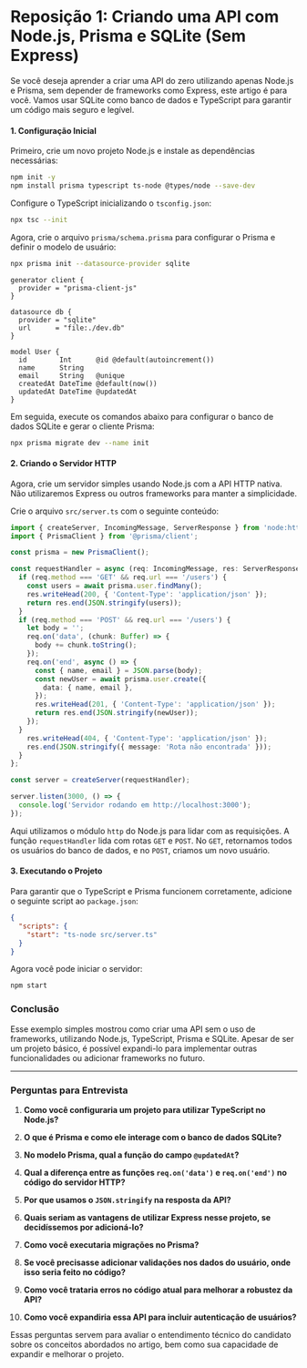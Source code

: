 # Reposição 1: Criando uma API com Node.js, Prisma e SQLite (Sem Express)

Se você deseja aprender a criar uma API do zero utilizando apenas Node.js e Prisma, sem depender de frameworks como Express, este artigo é para você. Vamos usar SQLite como banco de dados e TypeScript para garantir um código mais seguro e legível.

#### 1. Configuração Inicial

Primeiro, crie um novo projeto Node.js e instale as dependências necessárias:

```bash
npm init -y
npm install prisma typescript ts-node @types/node --save-dev
```

Configure o TypeScript inicializando o `tsconfig.json`:

```bash
npx tsc --init
```

Agora, crie o arquivo `prisma/schema.prisma` para configurar o Prisma e definir o modelo de usuário:

```bash
npx prisma init --datasource-provider sqlite
```

```prisma
generator client {
  provider = "prisma-client-js"
}

datasource db {
  provider = "sqlite"
  url      = "file:./dev.db"
}

model User {
  id        Int      @id @default(autoincrement())
  name      String
  email     String   @unique
  createdAt DateTime @default(now())
  updatedAt DateTime @updatedAt
}
```

Em seguida, execute os comandos abaixo para configurar o banco de dados SQLite e gerar o cliente Prisma:

```bash
npx prisma migrate dev --name init
```

#### 2. Criando o Servidor HTTP

Agora, crie um servidor simples usando Node.js com a API HTTP nativa. Não utilizaremos Express ou outros frameworks para manter a simplicidade.

Crie o arquivo `src/server.ts` com o seguinte conteúdo:

```ts
import { createServer, IncomingMessage, ServerResponse } from 'node:http';
import { PrismaClient } from '@prisma/client';

const prisma = new PrismaClient();

const requestHandler = async (req: IncomingMessage, res: ServerResponse) => {
  if (req.method === 'GET' && req.url === '/users') {
    const users = await prisma.user.findMany();
    res.writeHead(200, { 'Content-Type': 'application/json' });
    return res.end(JSON.stringify(users));
  } 
  if (req.method === 'POST' && req.url === '/users') {
    let body = '';
    req.on('data', (chunk: Buffer) => {
      body += chunk.toString();
    });
    req.on('end', async () => {
      const { name, email } = JSON.parse(body);
      const newUser = await prisma.user.create({
        data: { name, email },
      });
      res.writeHead(201, { 'Content-Type': 'application/json' });
      return res.end(JSON.stringify(newUser));
    });
  } 
    res.writeHead(404, { 'Content-Type': 'application/json' });
    res.end(JSON.stringify({ message: 'Rota não encontrada' }));
  }
};

const server = createServer(requestHandler);

server.listen(3000, () => {
  console.log('Servidor rodando em http://localhost:3000');
});
```

Aqui utilizamos o módulo `http` do Node.js para lidar com as requisições. A função `requestHandler` lida com rotas `GET` e `POST`. No `GET`, retornamos todos os usuários do banco de dados, e no `POST`, criamos um novo usuário.

#### 3. Executando o Projeto

Para garantir que o TypeScript e Prisma funcionem corretamente, adicione o seguinte script ao `package.json`:

```json
{
  "scripts": {
    "start": "ts-node src/server.ts"
  }
}
```

Agora você pode iniciar o servidor:

```bash
npm start
```

### Conclusão

Esse exemplo simples mostrou como criar uma API sem o uso de frameworks, utilizando Node.js, TypeScript, Prisma e SQLite. Apesar de ser um projeto básico, é possível expandi-lo para implementar outras funcionalidades ou adicionar frameworks no futuro.

---

### Perguntas para Entrevista

1. **Como você configuraria um projeto para utilizar TypeScript no Node.js?**  

2. **O que é Prisma e como ele interage com o banco de dados SQLite?**  

3. **No modelo Prisma, qual a função do campo `@updatedAt`?**  

4. **Qual a diferença entre as funções `req.on('data')` e `req.on('end')` no código do servidor HTTP?**  

5. **Por que usamos o `JSON.stringify` na resposta da API?**  

6. **Quais seriam as vantagens de utilizar Express nesse projeto, se decidíssemos por adicioná-lo?**  

7. **Como você executaria migrações no Prisma?**  

8. **Se você precisasse adicionar validações nos dados do usuário, onde isso seria feito no código?**  

9. **Como você trataria erros no código atual para melhorar a robustez da API?**  

10. **Como você expandiria essa API para incluir autenticação de usuários?**  


Essas perguntas servem para avaliar o entendimento técnico do candidato sobre os conceitos abordados no artigo, bem como sua capacidade de expandir e melhorar o projeto.

